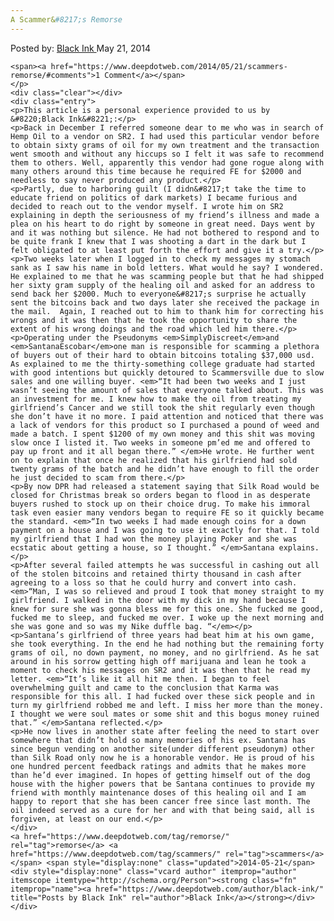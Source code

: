 ```yaml
---
A Scammer&#8217;s Remorse
---
```

<article class="post-listing post-5686 post type-post status-publish format-standard has-post-thumbnail hentry  tag-remorse tag-scammers">
    <div class="post-inner">
        <span>Posted by: <a href="https://www.deepdotweb.com/author/black-ink/" title="">Black Ink </a></span>
    <span>May 21, 2014</span>
    
    <span><a href="https://www.deepdotweb.com/2014/05/21/scammers-remorse/#comments">1 Comment</a></span>
    </p>
    <div class="clear"></div>
    <div class="entry">
    <p>This article is a personal experience provided to us by &#8220;Black Ink&#8221;:</p>
    <p>Back in December I referred someone dear to me who was in search of Hemp Oil to a vendor on SR2. I had used this particular vendor before to obtain sixty grams of oil for my own treatment and the transaction went smooth and without any hiccups so I felt it was safe to recommend them to others. Well, apparently this vendor had gone rogue along with many others around this time because he required FE for $2000 and needless to say never produced any product.</p>
    <p>Partly, due to harboring guilt (I didn&#8217;t take the time to educate friend on politics of dark markets) I became furious and decided to reach out to the vendor myself. I wrote him on SR2 explaining in depth the seriousness of my friend’s illness and made a plea on his heart to do right by someone in great need. Days went by and it was nothing but silence. He had not bothered to respond and to be quite frank I knew that I was shooting a dart in the dark but I felt obligated to at least put forth the effort and give it a try.</p>
    <p>Two weeks later when I logged in to check my messages my stomach sank as I saw his name in bold letters. What would he say? I wondered. He explained to me that he was scamming people but that he had shipped her sixty gram supply of the healing oil and asked for an address to send back her $2000. Much to everyone&#8217;s surprise he actually sent the bitcoins back and two days later she received the package in the mail.  Again, I reached out to him to thank him for correcting his wrongs and it was then that he took the opportunity to share the extent of his wrong doings and the road which led him there.</p>
    <p>Operating under the Pseudonyms <em>SimplyDiscreet</em>and <em>SantanaEscobar</em>one man is responsible for scamming a plethora of buyers out of their hard to obtain bitcoins totaling $37,000 usd. As explained to me the thirty-something college graduate had started with good intentions but quickly detoured to Scammersville due to slow sales and one willing buyer. <em>“It had been two weeks and I just wasn’t seeing the amount of sales that everyone talked about. This was an investment for me. I knew how to make the oil from treating my girlfriend’s Cancer and we still took the shit regularly even though she don’t have it no more. I paid attention and noticed that there was a lack of vendors for this product so I purchased a pound of weed and made a batch. I spent $1200 of my own money and this shit was moving slow once I listed it. Two weeks in someone pm’ed me and offered to pay up front and it all began there.” </em>He wrote. He further went on to explain that once he realized that his girlfriend had sold twenty grams of the batch and he didn’t have enough to fill the order he just decided to scam from there.</p>
    <p>By now DPR had released a statement saying that Silk Road would be closed for Christmas break so orders began to flood in as desperate buyers rushed to stock up on their choice drug. To make his immoral task even easier many vendors began to require FE so it quickly became the standard. <em>“In two weeks I had made enough coins for a down payment on a house and I was going to use it exactly for that. I told my girlfriend that I had won the money playing Poker and she was ecstatic about getting a house, so I thought.” </em>Santana explains.</p>
    <p>After several failed attempts he was successful in cashing out all of the stolen bitcoins and retained thirty thousand in cash after agreeing to a loss so that he could hurry and convert into cash. <em>“Man, I was so relieved and proud I took that money straight to my girlfriend. I walked in the door with my dick in my hand because I knew for sure she was gonna bless me for this one. She fucked me good, fucked me to sleep, and fucked me over. I woke up the next morning and she was gone and so was my Nike duffle bag. “</em></p>
    <p>Santana’s girlfriend of three years had beat him at his own game, she took everything. In the end he had nothing but the remaining forty grams of oil, no down payment, no money, and no girlfriend. As he sat around in his sorrow getting high off marijuana and lean he took a moment to check his messages on SR2 and it was then that he read my letter. <em>“It’s like it all hit me then. I began to feel overwhelming guilt and came to the conclusion that Karma was responsible for this all. I had fucked over these sick people and in turn my girlfriend robbed me and left. I miss her more than the money. I thought we were soul mates or some shit and this bogus money ruined that.” </em>Santana reflected.</p>
    <p>He now lives in another state after feeling the need to start over somewhere that didn’t hold so many memories of his ex. Santana has since begun vending on another site(under different pseudonym) other than Silk Road only now he is a honorable vendor. He is proud of his one hundred percent feedback ratings and admits that he makes more than he’d ever imagined. In hopes of getting himself out of the dog house with the higher powers that be Santana continues to provide my friend with monthly maintenance doses of this healing oil and I am happy to report that she has been cancer free since last month. The oil indeed served as a cure for her and with that being said, all is forgiven, at least on our end.</p>
    </div>
    <a href="https://www.deepdotweb.com/tag/remorse/" rel="tag">remorse</a> <a href="https://www.deepdotweb.com/tag/scammers/" rel="tag">scammers</a></span> <span style="display:none" class="updated">2014-05-21</span>
    <div style="display:none" class="vcard author" itemprop="author" itemscope itemtype="http://schema.org/Person"><strong class="fn" itemprop="name"><a href="https://www.deepdotweb.com/author/black-ink/" title="Posts by Black Ink" rel="author">Black Ink</a></strong></div>
    </div>
</article>


